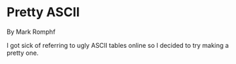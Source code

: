 # Pretty ASCII

By Mark Romphf

I got sick of referring to ugly ASCII tables online so I decided to try making a pretty one.
